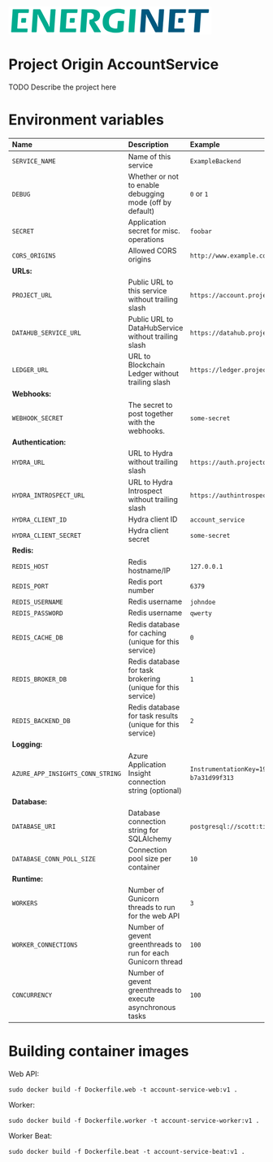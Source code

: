 ![alt text](doc/logo.png)

# Project Origin AccountService

TODO Describe the project here


# Environment variables

Name | Description | Example
:--- | :--- | :--- |
`SERVICE_NAME` | Name of this service | `ExampleBackend`
`DEBUG` | Whether or not to enable debugging mode (off by default) | `0` or `1`
`SECRET` | Application secret for misc. operations | `foobar`
`CORS_ORIGINS` | Allowed CORS origins | `http://www.example.com`
**URLs:** | |
`PROJECT_URL` | Public URL to this service without trailing slash | `https://account.projectorigin.dk`
`DATAHUB_SERVICE_URL` | Public URL to DataHubService without trailing slash | `https://datahub.projectorigin.dk`
`LEDGER_URL` | URL to Blockchain Ledger without trailing slash | `https://ledger.projectorigin.dk`
**Webhooks:** | |
`WEBHOOK_SECRET` | The secret to post together with the webhooks. | `some-secret`
**Authentication:** | |
`HYDRA_URL` | URL to Hydra without trailing slash | `https://auth.projectorigin.dk`
`HYDRA_INTROSPECT_URL` | URL to Hydra Introspect without trailing slash | `https://authintrospect.projectorigin.dk`
`HYDRA_CLIENT_ID` | Hydra client ID | `account_service`
`HYDRA_CLIENT_SECRET` | Hydra client secret | `some-secret`
**Redis:** | |
`REDIS_HOST` | Redis hostname/IP | `127.0.0.1`
`REDIS_PORT` | Redis port number | `6379`
`REDIS_USERNAME` | Redis username | `johndoe`
`REDIS_PASSWORD` | Redis username | `qwerty`
`REDIS_CACHE_DB` | Redis database for caching (unique for this service) | `0`
`REDIS_BROKER_DB` | Redis database for task brokering (unique for this service) | `1`
`REDIS_BACKEND_DB` | Redis database for task results (unique for this service) | `2`
**Logging:** | |
`AZURE_APP_INSIGHTS_CONN_STRING` | Azure Application Insight connection string (optional) | `InstrumentationKey=19440978-19a8-4d07-9a99-b7a31d99f313`
**Database:** | |
`DATABASE_URI` | Database connection string for SQLAlchemy | `postgresql://scott:tiger@localhost/mydatabase`
`DATABASE_CONN_POLL_SIZE` | Connection pool size per container | `10`
**Runtime:** | |
`WORKERS` | Number of Gunicorn threads to run for the web API | `3`
`WORKER_CONNECTIONS` | Number of gevent greenthreads to run for each Gunicorn thread | `100`
`CONCURRENCY` | Number of gevent greenthreads to execute asynchronous tasks | `100`


# Building container images

Web API:

    sudo docker build -f Dockerfile.web -t account-service-web:v1 .

Worker:

    sudo docker build -f Dockerfile.worker -t account-service-worker:v1 .

Worker Beat:

    sudo docker build -f Dockerfile.beat -t account-service-beat:v1 .
